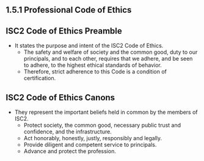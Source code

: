
## 1.5.1 Professional Code of Ethics

## ISC2 Code of Ethics Preamble 

- It states the purpose and intent of the ISC2 Code of Ethics. 
	- The safety and welfare of society and the common good, duty to our principals, and to each other, requires that we adhere, and be seen to adhere, to the highest ethical standards of behavior.
	- Therefore, strict adherence to this Code is a condition of certification. 

## ISC2 Code of Ethics Canons

-  They represent the important beliefs held in common by the members of ISC2.
	-   Protect society, the common good, necessary public trust and confidence, and the infrastructure.
	-   Act honorably, honestly, justly, responsibly and legally.
	-   Provide diligent and competent service to principals.
	-   Advance and protect the profession.
